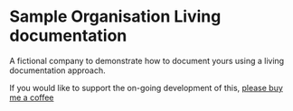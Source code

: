# Sample Organisation Living documentation
A fictional company to demonstrate how to document yours using a living documentation approach.

If you would like to support the on-going development of this, [please buy me a coffee](https://www.buymeacoffee.com/andrewd)
<br />

 